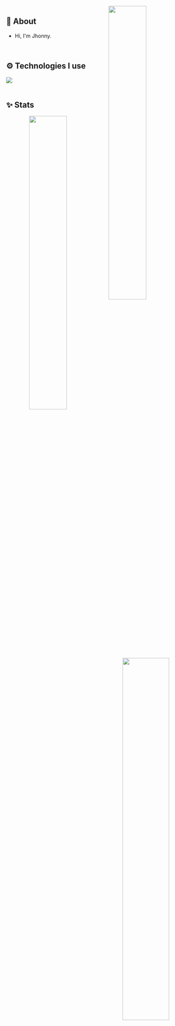 <br />



<img width="45%" align="right" src="https://github-readme-streak-stats.herokuapp.com/?user=andonrai&theme=black-ice&hide_border=true&stroke=0000&background=0D1117">

<div align="left" width="100%">
   
## 🧐 About

- Hi, I'm Jhonny.
  
<br />
   
## ⚙️ Technologies I use
   
<img src="https://skillicons.dev/icons?i=nextjs,html,css,javascript,typescript,tailwindcss,mongodb,git,postgres,nodejs,react,nestjs,cloudflare,discord,docker&theme=dark" />
</div>

<br />

## ✨ Stats

<div align="center" width="100%">
   <img align="left" width="45%" src="https://github-readme-stats.vercel.app/api?username=andonrai&show_icons=true&count_private=true&theme=react&hide_border=true&bg_color=0D1117">
   <img align="right" width="50%" src="https://github-readme-stats.vercel.app/api/top-langs/?username=Andonrai&theme=dark&hide_border=false&include_all_commits=false&count_private=false&layout=compact"></div>
</div>

<br />
<br />
